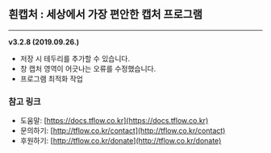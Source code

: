 ## **흰캡처 : 세상에서 가장 편안한 캡처 프로그램**
---
**v3.2.8 (2019.09.26.)**

* 저장 시 테두리를 추가할 수 있습니다.
* 창 캡처 영역이 어긋나는 오류를 수정했습니다.
* 프로그램 최적화 작업

### 참고 링크

- 도움말: [https://docs.tflow.co.kr](https://docs.tflow.co.kr)
- 문의하기: [http://tflow.co.kr/contact](http://tflow.co.kr/contact)
- 후원하기: [http://tflow.co.kr/donate](http://tflow.co.kr/donate)
